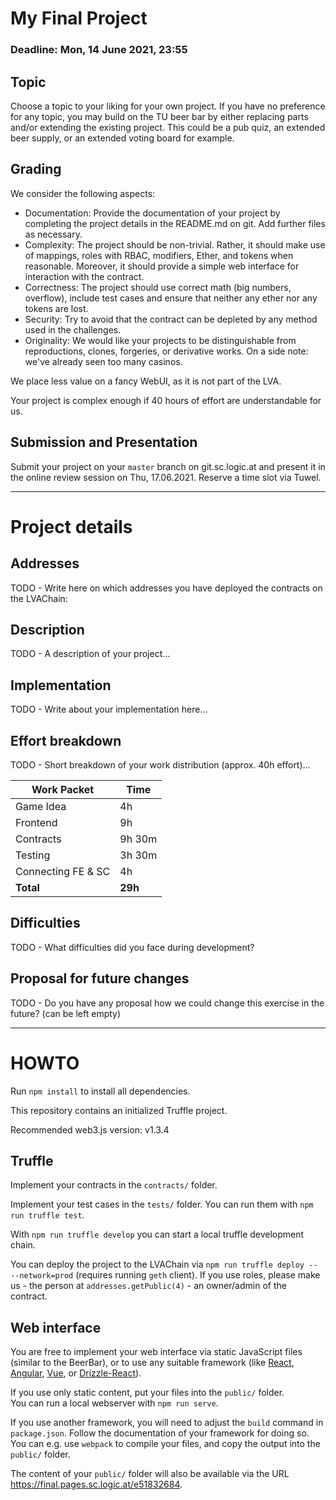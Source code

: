 My Final Project
================

### Deadline: Mon, 14 June 2021, 23:55

Topic
---------
Choose a topic to your liking for your own project.
If you have no preference for any topic, you may build on the TU beer bar by either replacing parts and/or extending the existing project. 
This could be a pub quiz, an extended beer supply, or an extended voting board for example.

Grading
---------
We consider the following aspects:
- Documentation: Provide the documentation of your project by completing the project details in the README.md on git. Add further files as necessary.
- Complexity: The project should be non-trivial. Rather, it should make use of mappings, roles with RBAC, modifiers, Ether, and tokens when reasonable. Moreover, it should provide a simple web interface for interaction with the contract.
- Correctness: The project should use correct math (big numbers, overflow), include test cases and ensure that neither any ether nor any tokens are lost.
- Security: Try to avoid that the contract can be depleted by any method used in the challenges.
- Originality: We would like your projects to be distinguishable from reproductions, clones, forgeries, or derivative works. On a side note: we've already seen too many casinos.

We place less value on a fancy WebUI, as it is not part of the LVA.

Your project is complex enough if 40 hours of effort are understandable for us.


Submission and Presentation
---------
Submit your project on your `master` branch on git.sc.logic.at and present it in the online review session on Thu, 17.06.2021. 
Reserve a time slot via Tuwel.

---------------------------

Project details
===============

Addresses
---------
TODO - Write here on which addresses you have deployed the contracts on the LVAChain:

Description
-----------
TODO - A description of your project...

Implementation
--------------
TODO - Write about your implementation here...

Effort breakdown
------------------
TODO - Short breakdown of your work distribution (approx. 40h effort)...

| Work Packet           | Time |
|-----------------------|------|
| Game Idea             | 4h   |
| Frontend              | 9h   |
| Contracts             | 9h 30m   |
| Testing               | 3h 30m   |
| Connecting FE & SC    | 4h   |
| **Total**             | **29h** |


Difficulties
------------
TODO - What difficulties did you face during development?

Proposal for future changes
---------------------------
TODO - Do you have any proposal how we could change this exercise in the future? 
(can be left empty)

---------------------------

HOWTO
=====
Run `npm install` to install all dependencies.

This repository contains an initialized Truffle project.

Recommended web3.js version: v1.3.4

Truffle
-------
Implement your contracts in the `contracts/` folder.

Implement your test cases in the `tests/` folder.
You can run them with `npm run truffle test`.

With `npm run truffle develop` you can start a local truffle development chain.

You can deploy the project to the LVAChain via `npm run truffle deploy -- --network=prod` (requires running `geth` client).
If you use roles, please make us - the person at `addresses.getPublic(4)` - an owner/admin of the contract.

Web interface
-------------
You are free to implement your web interface via static JavaScript files (similar to the BeerBar),
or to use any suitable framework (like [React](https://reactjs.org/), [Angular](https://angular.io/), [Vue](https://vuejs.org/), or [Drizzle-React](https://github.com/trufflesuite/drizzle-react)).

If you use only static content, put your files into the `public/` folder.   
You can run a local webserver with `npm run serve`.  

If you use another framework, you will need to adjust the `build` command in `package.json`. Follow the documentation of your framework for doing so.
You can e.g. use `webpack` to compile your files, and copy the output into the `public/` folder.

The content of your `public/` folder will also be available via the URL <https://final.pages.sc.logic.at/e51832684>.

